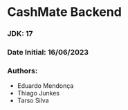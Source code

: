 # CashMate Backend

### JDK: 17
### Date Initial: 16/06/2023
### Authors: 
<ul> 
  <li> Eduardo Mendonça</li>
  <li> Thiago Junkes </li>
  <li> Tarso Silva </li>
</ul>
